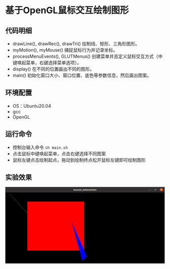 # 基于OpenGL鼠标交互绘制图形

## 代码明细

- drawLine(), drawRec(), drawTri() 绘制线、矩形、三角形图形。
- myMotion(), myMouse() 捕捉鼠标行为并记录坐标。
- processMenuEvents(), GLUTMenus() 创建菜单并且定义鼠标交互方式（中键唤起菜单，右键选择菜单选项）。
- display() 在不同的位置画出不同的图形。
- main() 初始化窗口大小、窗口位置、底色等参数信息，然后画出图案。

## 环境配置

- OS：Ubuntu20.04
- gcc
- OpenGL

## 运行命令

- 控制台输入命令 `sh main.sh`
- 点击鼠标中键唤起菜单，点击右键选择不同图案
- 鼠标左键点击绘制起点，拖动到绘制终点松开鼠标左键即可绘制图形

## 实验效果
![](test.png)